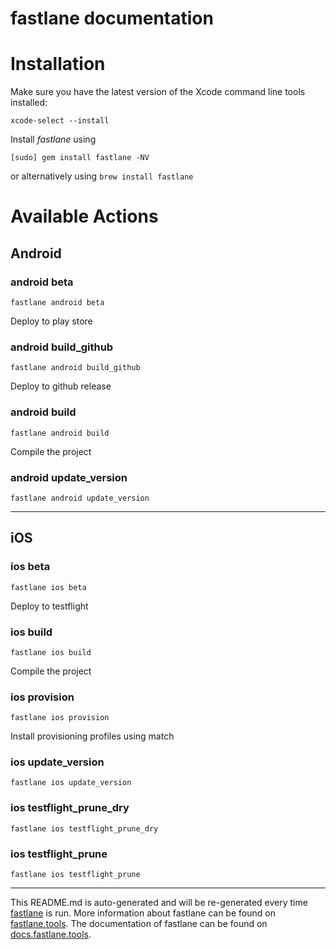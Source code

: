 fastlane documentation
================
# Installation

Make sure you have the latest version of the Xcode command line tools installed:

```
xcode-select --install
```

Install _fastlane_ using
```
[sudo] gem install fastlane -NV
```
or alternatively using `brew install fastlane`

# Available Actions
## Android
### android beta
```
fastlane android beta
```
Deploy to play store
### android build_github
```
fastlane android build_github
```
Deploy to github release
### android build
```
fastlane android build
```
Compile the project
### android update_version
```
fastlane android update_version
```


----

## iOS
### ios beta
```
fastlane ios beta
```
Deploy to testflight
### ios build
```
fastlane ios build
```
Compile the project
### ios provision
```
fastlane ios provision
```
Install provisioning profiles using match
### ios update_version
```
fastlane ios update_version
```

### ios testflight_prune_dry
```
fastlane ios testflight_prune_dry
```

### ios testflight_prune
```
fastlane ios testflight_prune
```


----

This README.md is auto-generated and will be re-generated every time [fastlane](https://fastlane.tools) is run.
More information about fastlane can be found on [fastlane.tools](https://fastlane.tools).
The documentation of fastlane can be found on [docs.fastlane.tools](https://docs.fastlane.tools).
